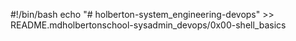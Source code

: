 #!/bin/bash
echo "# holberton-system_engineering-devops" >> README.mdholbertonschool-sysadmin_devops/0x00-shell_basics
